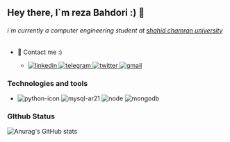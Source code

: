 ## Hey there, I`m reza Bahdori :)  👋

###### i`m currently a computer engineering student at [shahid chamran university](https://scu.ac.ir/)

 - :speech_balloon: Contact me :)

    - [![linkedin](https://user-images.githubusercontent.com/70465971/171170173-923456cb-5c32-4d63-b14e-b9c79f8dc9bf.svg)
](https://www.linkedin.com/in/reza-bahadori-442338207/)
     [![telegram](https://user-images.githubusercontent.com/70465971/171170283-0ecdce89-9ef9-4f4b-a6f0-baf6910c0eac.svg)
](https://t.me/rzx80)
[![twitter](https://user-images.githubusercontent.com/70465971/171170425-71f90548-8ae9-4277-85f9-54d8a4218d79.svg)
](https://twitter.com/rzxsism80)
[![gmail](https://user-images.githubusercontent.com/70465971/171170486-5860a06c-7b41-4c66-b53e-72b40a5c6664.svg)
](rzxsism80@gmail.com)


### Technologies and tools



- ![python-icon](https://user-images.githubusercontent.com/70465971/171176600-c508888b-d9b1-41ca-b196-523c4905bdd3.svg)
  ![mysql-ar21](https://user-images.githubusercontent.com/70465971/171176864-aea92ded-e74a-4a12-90df-f98d7216f199.svg)
  ![node](https://user-images.githubusercontent.com/70465971/179369744-7583856f-2b3a-43ab-97d6-4751c27b7a92.png)
  ![mongodb](https://user-images.githubusercontent.com/70465971/179369838-0001b67f-8149-4f01-8add-59523c707e32.png)

  
  
  
 ### GIthub Status
   ![Anurag's GitHub stats](https://github-readme-stats.vercel.app/api?username=rzabhd80&count_private=true&&theme=radical&show_icons=true)
